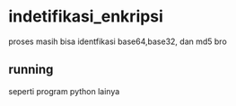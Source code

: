 # indetifikasi_enkripsi
proses masih bisa identfikasi base64,base32, dan md5 bro

## running
seperti program python lainya
